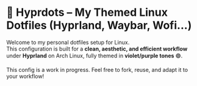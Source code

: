 # 💜 Hyprdots – My Themed Linux Dotfiles (Hyprland, Waybar, Wofi...)

Welcome to my personal dotfiles setup for Linux.  
This configuration is built for a **clean, aesthetic, and efficient workflow** under **Hyprland** on Arch Linux, fully themed in **violet/purple tones** 🟣.

This config is a work in progress. Feel free to fork, reuse, and adapt it to your workflow!

